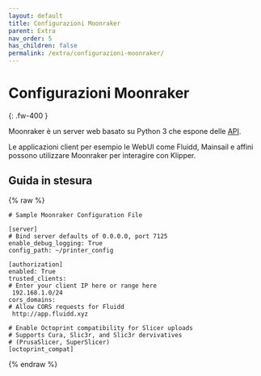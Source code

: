 ```yaml
---
layout: default
title: Configurazioni Moonraker
parent: Extra
nav_order: 5
has_children: false
permalink: /extra/configurazioni-moonraker/
---
```


# Configurazioni Moonraker
{: .fw-400 }

Moonraker è un server web basato su Python 3 che espone delle [API](https://it.wikipedia.org/wiki/Application_programming_interface).

Le applicazioni client per esempio le WebUI come Fluidd, Mainsail e affini possono utilizzare Moonraker per interagire con Klipper.

## Guida in stesura

{% raw %}
```
# Sample Moonraker Configuration File

[server]
# Bind server defaults of 0.0.0.0, port 7125
enable_debug_logging: True
config_path: ~/printer_config

[authorization]
enabled: True
trusted_clients:
# Enter your client IP here or range here
 192.168.1.0/24
cors_domains:
# Allow CORS requests for Fluidd
 http://app.fluidd.xyz

# Enable Octoprint compatibility for Slicer uploads
# Supports Cura, Slic3r, and Slic3r dervivatives
# (PrusaSlicer, SuperSlicer)
[octoprint_compat]
```
{% endraw %}
